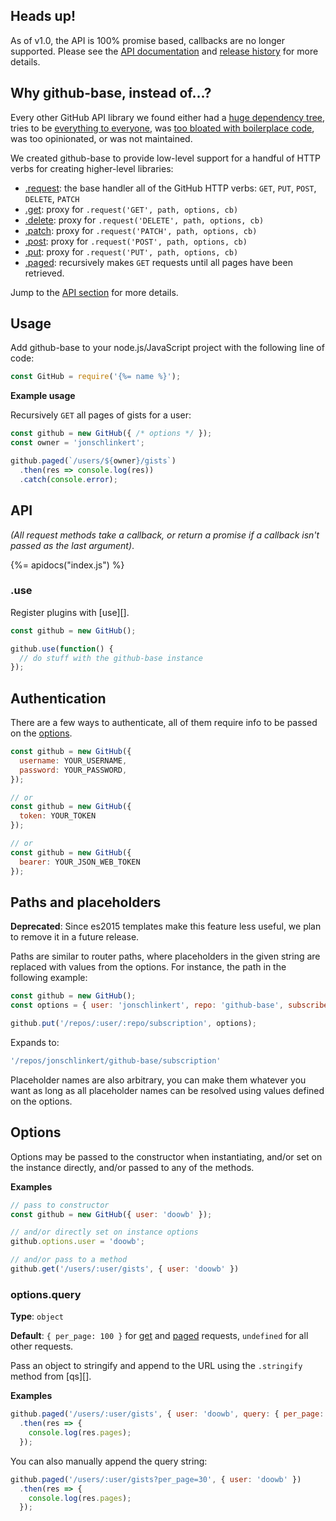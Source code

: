 ## Heads up!

As of v1.0, the API is 100% promise based, callbacks are no longer supported. Please see the [API documentation](#API) and [release history](changelog.md) for more details.

## Why github-base, instead of...?

Every other GitHub API library we found either had a [huge dependency tree](https://github.com/sindresorhus/gh-got), tries to be [everything to everyone](https://github.com/michael/github/blob/master/package.json#L45-L56), was [too bloated with boilerplace code](https://github.com/mikedeboer/node-github/tree/master/templates), was too opinionated, or was not maintained.  

We created github-base to provide low-level support for a handful of HTTP verbs for creating higher-level libraries:

- [.request](#request): the base handler all of the GitHub HTTP verbs: `GET`, `PUT`, `POST`, `DELETE`, `PATCH`
- [.get](#get): proxy for `.request('GET', path, options, cb)`
- [.delete](#delete): proxy for `.request('DELETE', path, options, cb)`
- [.patch](#patch): proxy for `.request('PATCH', path, options, cb)`
- [.post](#post): proxy for `.request('POST', path, options, cb)`
- [.put](#put): proxy for `.request('PUT', path, options, cb)`
- [.paged](#paged): recursively makes `GET` requests until all pages have been retrieved.

Jump to the [API section](#API) for more details.

## Usage

Add github-base to your node.js/JavaScript project with the following line of code:

```js
const GitHub = require('{%= name %}');
```

**Example usage**

Recursively `GET` all pages of gists for a user:

```js
const github = new GitHub({ /* options */ });
const owner = 'jonschlinkert';

github.paged(`/users/${owner}/gists`)
  .then(res => console.log(res))
  .catch(console.error);
```

## API

_(All request methods take a callback, or return a promise if a callback isn't passed as the last argument)_.

{%= apidocs("index.js") %}


### .use

Register plugins with [use][].

```js
const github = new GitHub();

github.use(function() {
  // do stuff with the github-base instance
});
```

## Authentication

There are a few ways to authenticate, all of them require info to be passed on the [options](#options).

```js
const github = new GitHub({
  username: YOUR_USERNAME,
  password: YOUR_PASSWORD,
});

// or 
const github = new GitHub({
  token: YOUR_TOKEN
});

// or 
const github = new GitHub({
  bearer: YOUR_JSON_WEB_TOKEN
});
```

## Paths and placeholders

**Deprecated**: Since es2015 templates make this feature less useful, we plan to remove it in a future release. 

Paths are similar to router paths, where placeholders in the given string are replaced with values from the options. For instance, the path in the following example:

```js
const github = new GitHub();
const options = { user: 'jonschlinkert', repo: 'github-base', subscribed: true };

github.put('/repos/:user/:repo/subscription', options);
```

Expands to:

```js
'/repos/jonschlinkert/github-base/subscription'
```

Placeholder names are also arbitrary, you can make them whatever you want as long as all placeholder names can be resolved using values defined on the options.

## Options

Options may be passed to the constructor when instantiating, and/or set on the instance directly, and/or passed to any of the methods. 

**Examples**

```js
// pass to constructor
const github = new GitHub({ user: 'doowb' });

// and/or directly set on instance options
github.options.user = 'doowb';

// and/or pass to a method
github.get('/users/:user/gists', { user: 'doowb' })
```

### options.query

**Type**: `object`

**Default**: `{ per_page: 100 }` for [get](#get) and [paged](#paged) requests, `undefined` for all other requests.

Pass an object to stringify and append to the URL using the `.stringify` method from [qs][].

**Examples**

```js
github.paged('/users/:user/gists', { user: 'doowb', query: { per_page: 30 } })
  .then(res => {
    console.log(res.pages);
  });
```

You can also manually append the query string:

```js
github.paged('/users/:user/gists?per_page=30', { user: 'doowb' })
  .then(res => {
    console.log(res.pages);
  });
```
